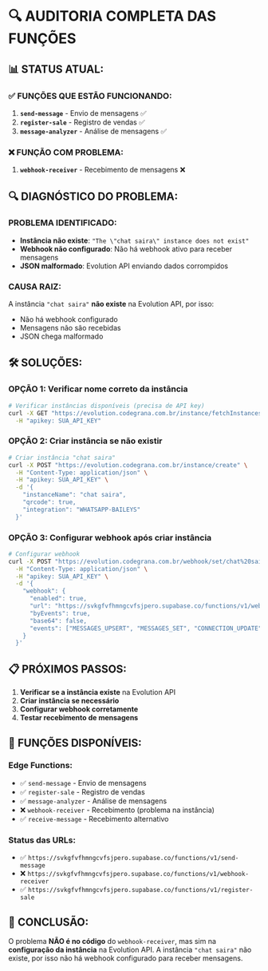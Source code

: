 # 🔍 AUDITORIA COMPLETA DAS FUNÇÕES

## 📊 STATUS ATUAL:

### ✅ FUNÇÕES QUE ESTÃO FUNCIONANDO:
1. **`send-message`** - Envio de mensagens ✅
2. **`register-sale`** - Registro de vendas ✅
3. **`message-analyzer`** - Análise de mensagens ✅

### ❌ FUNÇÃO COM PROBLEMA:
1. **`webhook-receiver`** - Recebimento de mensagens ❌

## 🔍 DIAGNÓSTICO DO PROBLEMA:

### **PROBLEMA IDENTIFICADO:**
- **Instância não existe**: `"The \"chat saira\" instance does not exist"`
- **Webhook não configurado**: Não há webhook ativo para receber mensagens
- **JSON malformado**: Evolution API enviando dados corrompidos

### **CAUSA RAIZ:**
A instância `"chat saira"` **não existe** na Evolution API, por isso:
- Não há webhook configurado
- Mensagens não são recebidas
- JSON chega malformado

## 🛠️ SOLUÇÕES:

### **OPÇÃO 1: Verificar nome correto da instância**
```bash
# Verificar instâncias disponíveis (precisa de API key)
curl -X GET "https://evolution.codegrana.com.br/instance/fetchInstances" \
  -H "apikey: SUA_API_KEY"
```

### **OPÇÃO 2: Criar instância se não existir**
```bash
# Criar instância "chat saira"
curl -X POST "https://evolution.codegrana.com.br/instance/create" \
  -H "Content-Type: application/json" \
  -H "apikey: SUA_API_KEY" \
  -d '{
    "instanceName": "chat saira",
    "qrcode": true,
    "integration": "WHATSAPP-BAILEYS"
  }'
```

### **OPÇÃO 3: Configurar webhook após criar instância**
```bash
# Configurar webhook
curl -X POST "https://evolution.codegrana.com.br/webhook/set/chat%20saira" \
  -H "Content-Type: application/json" \
  -H "apikey: SUA_API_KEY" \
  -d '{
    "webhook": {
      "enabled": true,
      "url": "https://svkgfvfhmngcvfsjpero.supabase.co/functions/v1/webhook-receiver",
      "byEvents": true,
      "base64": false,
      "events": ["MESSAGES_UPSERT", "MESSAGES_SET", "CONNECTION_UPDATE"]
    }
  }'
```

## 📋 PRÓXIMOS PASSOS:

1. **Verificar se a instância existe** na Evolution API
2. **Criar instância se necessário**
3. **Configurar webhook corretamente**
4. **Testar recebimento de mensagens**

## 🔗 FUNÇÕES DISPONÍVEIS:

### **Edge Functions:**
- ✅ `send-message` - Envio de mensagens
- ✅ `register-sale` - Registro de vendas  
- ✅ `message-analyzer` - Análise de mensagens
- ❌ `webhook-receiver` - Recebimento (problema na instância)
- ✅ `receive-message` - Recebimento alternativo

### **Status das URLs:**
- ✅ `https://svkgfvfhmngcvfsjpero.supabase.co/functions/v1/send-message`
- ❌ `https://svkgfvfhmngcvfsjpero.supabase.co/functions/v1/webhook-receiver`
- ✅ `https://svkgfvfhmngcvfsjpero.supabase.co/functions/v1/register-sale`

## 🎯 CONCLUSÃO:

O problema **NÃO é no código** do `webhook-receiver`, mas sim na **configuração da instância** na Evolution API. A instância `"chat saira"` não existe, por isso não há webhook configurado para receber mensagens. 